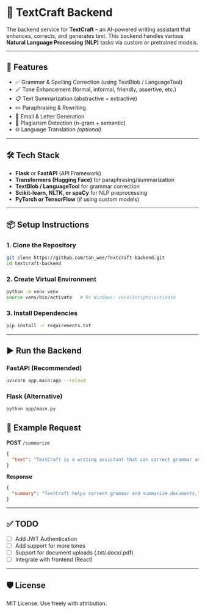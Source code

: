 # 🧠 TextCraft Backend

The backend service for **TextCraft** – an AI-powered writing assistant that enhances, corrects, and generates text. This backend handles various **Natural Language Processing (NLP)** tasks via custom or pretrained models.

---

## 🚀 Features

* ✅ Grammar & Spelling Correction (using TextBlob / LanguageTool)
* 🪄 Tone Enhancement (formal, informal, friendly, assertive, etc.)
* 📋 Text Summarization (abstractive + extractive)
* ✏️ Paraphrasing & Rewriting
* 📧 Email & Letter Generation
* 📌 Plagiarism Detection (n-gram + semantic)
* 🌐 Language Translation *(optional)*

---

## 🛠️ Tech Stack

* **Flask** or **FastAPI** (API Framework)
* **Transformers (Hugging Face)** for paraphrasing/summarization
* **TextBlob / LanguageTool** for grammar correction
* **Scikit-learn, NLTK, or spaCy** for NLP preprocessing
* **PyTorch or TensorFlow** (if using custom models)

---


## 📦 Setup Instructions

### 1. Clone the Repository

```bash
git clone https://github.com/tan_wee/Textcraft-backend.git
cd textcraft-backend
```

### 2. Create Virtual Environment

```bash
python -m venv venv
source venv/bin/activate   # On Windows: venv\Scripts\activate
```

### 3. Install Dependencies

```bash
pip install -r requirements.txt
```

---

## ▶️ Run the Backend

### FastAPI (Recommended)

```bash
uvicorn app.main:app --reload
```

### Flask (Alternative)

```bash
python app/main.py
```

## 📄 Example Request

**POST** `/summarize`

```json
{
  "text": "TextCraft is a writing assistant that can correct grammar and summarize documents for you."
}
```

**Response**

```json
{
  "summary": "TextCraft helps correct grammar and summarize documents."
}
```

---

## ✅ TODO

* [ ] Add JWT Authentication
* [ ] Add support for more tones
* [ ] Support for document uploads (.txt/.docx/.pdf)
* [ ] Integrate with frontend (React)

---

## 🛡 License

MIT License. Use freely with attribution.

